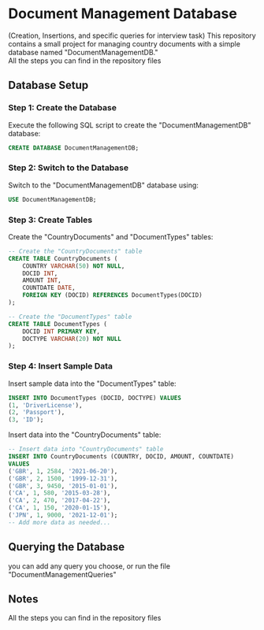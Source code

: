 # Document Management Database
(Creation, Insertions, and specific queries for interview task)
This repository contains a small project for managing country documents with a simple database named "DocumentManagementDB."\
All the steps you can find in the repository files

## Database Setup

### Step 1: Create the Database

Execute the following SQL script to create the "DocumentManagementDB" database:

```sql
CREATE DATABASE DocumentManagementDB;
```

### Step 2: Switch to the Database

Switch to the "DocumentManagementDB" database using:

```sql
USE DocumentManagementDB;
```

### Step 3: Create Tables

Create the "CountryDocuments" and "DocumentTypes" tables:

```sql
-- Create the "CountryDocuments" table
CREATE TABLE CountryDocuments (
    COUNTRY VARCHAR(50) NOT NULL,
    DOCID INT,
    AMOUNT INT,
    COUNTDATE DATE,
    FOREIGN KEY (DOCID) REFERENCES DocumentTypes(DOCID)
);

-- Create the "DocumentTypes" table
CREATE TABLE DocumentTypes (
    DOCID INT PRIMARY KEY,
    DOCTYPE VARCHAR(20) NOT NULL
);
```

### Step 4: Insert Sample Data

Insert sample data into the "DocumentTypes" table:

```sql
INSERT INTO DocumentTypes (DOCID, DOCTYPE) VALUES
(1, 'DriverLicense'),
(2, 'Passport'),
(3, 'ID');
```

Insert data into the "CountryDocuments" table:

```sql
-- Insert data into "CountryDocuments" table
INSERT INTO CountryDocuments (COUNTRY, DOCID, AMOUNT, COUNTDATE)
VALUES
('GBR', 1, 2584, '2021-06-20'),
('GBR', 2, 1500, '1999-12-31'),
('GBR', 3, 9450, '2015-01-01'),
('CA', 1, 580, '2015-03-28'),
('CA', 2, 470, '2017-04-22'),
('CA', 1, 150, '2020-01-15'),
('JPN', 1, 9000, '2021-12-01');
-- Add more data as needed...
```

## Querying the Database
you can add any query you choose,
or run the file "DocumentManagementQueries"

## Notes
All the steps you can find in the repository files
